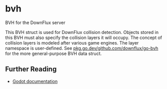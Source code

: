 # bvh
BVH for the DownFlux server

This BVH struct is used for DownFlux collision detection. Objects stored in this
BVH must also specify the collision layers it will occupy. The concept of
collision layers is modeled after various game engines. The layer namespace is
user-defined. See
[pkg.go.dev/github.com/downflux/go-bvh](https://pkg.go.dev/github.com/downflux/go-bvh/bvh)
for the more general-purpose BVH data struct.

## Further Reading

* [Godot documentation](https://docs.godotengine.org/en/stable/tutorials/physics/physics_introduction.html)
